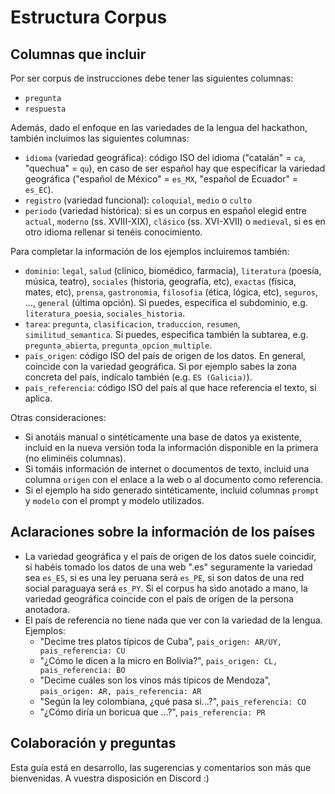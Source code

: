# Estructura Corpus

## Columnas que incluir

Por ser corpus de instrucciones debe tener las siguientes columnas:

- `pregunta`
- `respuesta`

Además, dado el enfoque en las variedades de la lengua del hackathon, también incluimos las siguientes columnas:

- `idioma` (variedad geográfica): código ISO del idioma ("catalán" = `ca`, "quechua" = `qu`), en caso de ser español hay que especificar la variedad geográfica ("español de México" = `es_MX`, "español de Ecuador" = `es_EC`).
- `registro` (variedad funcional): `coloquial`, `medio` o `culto`
- `periodo` (variedad histórica): si es un corpus en español elegid entre `actual`, `moderno` (ss. XVIII-XIX), `clásico` (ss. XVI-XVII) o `medieval`, si es en otro idioma rellenar si tenéis conocimiento.

Para completar la información de los ejemplos incluiremos también:

- `dominio`: `legal`, `salud` (clínico, biomédico, farmacia), `literatura` (poesía, música, teatro), `sociales` (historia, geografía, etc), `exactas` (física, mates, etc), `prensa`, `gastronomia`, `filosofia` (ética, lógica, etc), `seguros`, ..., `general` (última opción). Si puedes, especifica el subdominio, e.g. `literatura_poesia`, `sociales_historia`.
- `tarea`: `pregunta`, `clasificacion`, `traduccion`, `resumen`, `similitud_semantica`. Si puedes, especifica también la subtarea, e.g. `pregunta_abierta`, `pregunta_opcion_multiple`.
- `país_origen`: código ISO del país de origen de los datos. En general, coincide con la variedad geográfica. Si por ejemplo sabes la zona concreta del país, indícalo también (e.g. `ES (Galicia)`).
- `país_referencia`: código ISO del país al que hace referencia el texto, si aplica.

Otras consideraciones:

- Si anotáis manual o sintéticamente una base de datos ya existente, incluid en la nueva versión toda la información disponible en la primera (no eliminéis columnas).
- Si tomáis información de internet o documentos de texto, incluid una columna `origen` con el enlace a la web o al documento como referencia.
- Si el ejemplo ha sido generado sintéticamente, incluid columnas `prompt` y `modelo` con el prompt y modelo utilizados.

## Aclaraciones sobre la información de los países

- La variedad geográfica y el país de origen de los datos suele coincidir, si habéis tomado los datos de una web ".es" seguramente la variedad sea `es_ES`, si es una ley peruana será `es_PE`, si son datos de una red social paraguaya será `es_PY`. Si el corpus ha sido anotado a mano, la variedad geográfica coincide con el país de origen de la persona anotadora.
- El país de referencia no tiene nada que ver con la variedad de la lengua. Ejemplos:
  - "Decime tres platos típicos de Cuba", `pais_origen: AR/UY, pais_referencia: CU`
  - "¿Cómo le dicen a la micro en Bolivia?", `pais_origen: CL, pais_referencia: BO`
  - "Decime cuáles son los vinos más típicos de Mendoza", `pais_origen: AR, pais_referencia: AR`
  - "Según la ley colombiana, ¿qué pasa si...?", `pais_referencia: CO`
  - "¿Cómo diría un boricua que ...?", `pais_referencia: PR`

## Colaboración y preguntas

Esta guía está en desarrollo, las sugerencias y comentarios son más que bienvenidas. A vuestra disposición en Discord :)
